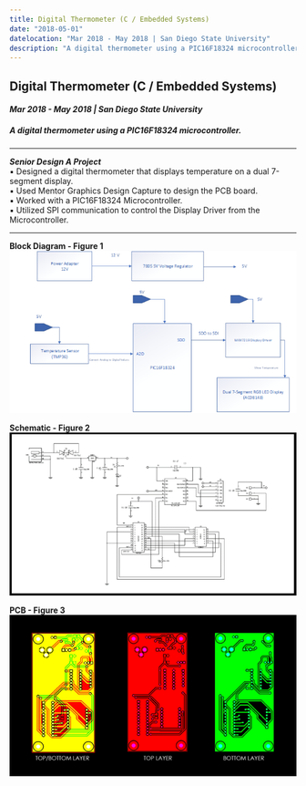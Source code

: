 ```yaml
---
title: Digital Thermometer (C / Embedded Systems)
date: "2018-05-01"
datelocation: "Mar 2018 - May 2018 | San Diego State University"
description: "A digital thermometer using a PIC16F18324 microcontroller."
---
```


## Digital Thermometer (C / Embedded Systems)
#### *Mar 2018 - May 2018 | San Diego State University*
##### A digital thermometer using a PIC16F18324 microcontroller.
---

***Senior Design A Project*** <br/>
▪ Designed a digital thermometer that displays temperature on a dual 7-segment display. <br/>
▪ Used Mentor Graphics Design Capture to design the PCB board.<br/>
▪ Worked with a PIC16F18324 Microcontroller.<br/>
▪ Utilized SPI communication to control the Display Driver from the Microcontroller.<br/>

---

**Block Diagram - Figure 1** <br/>
![block_diagram](./dt_block_diagram.png)

**Schematic - Figure 2** <br/>
![schematic](./dt_schematic.png)

**PCB - Figure 3** <br/>
![pcb](./dt_pcb.png)


